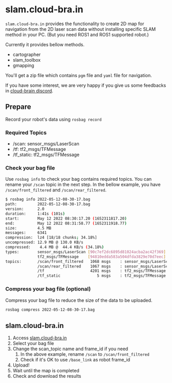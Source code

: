 # slam.cloud-bra.in

`slam.cloud-bra.in` provides the functionality to create 2D map for navigation from the 2D laser scan data without installing specific SLAM method in your PC. (But you need ROS1 and ROS1 supported robot.)

Currently it provides bellow methods.

* cartographer
* slam_toolbox
* gmapping

You'll get a zip file which contains `pgm` file and `yaml` file for navigation.

If you have some interest, we are very happy if you give us some feedbacks in [cloud-brain discord](https://discord.gg/rUTNbwqvnA).

## Prepare

Record your robot's data using `rosbag record`

### Required Topics

* /scan: sensor_msgs/LaserScan
* /tf: tf2_msgs/TFMessage
* /tf_static: tf2_msgs/TFMessage

### Check your bag file

Use `rosbag info` to check your bag contains required topics.
You can rename your `/scan` topic in the next step.
In the bellow example, you have `/scan/front_filtered` and `/scan/rear_filtered`.

```bash
$ rosbag info 2022-05-12-08-30-17.bag
path:         2022-05-12-08-30-17.bag
version:      2.0
duration:     1:41s (101s)
start:        May 12 2022 08:30:17.20 (1652311817.20)
end:          May 12 2022 08:31:58.77 (1652311918.77)
size:         4.5 MB
messages:     6341
compression:  lz4 [18/18 chunks; 34.18%]
uncompressed: 12.9 MB @ 130.0 KB/s
compressed:    4.4 MB @  44.4 KB/s (34.18%)
types:        sensor_msgs/LaserScan [90c7ef2dc6895d81024acba2ac42f369]
              tf2_msgs/TFMessage    [94810edda583a504dfda3829e70d7eec]
topics:       /scan/front_filtered   1068 msgs    : sensor_msgs/LaserScan
              /scan/rear_filtered    1067 msgs    : sensor_msgs/LaserScan
              /tf                    4201 msgs    : tf2_msgs/TFMessage
              /tf_static                5 msgs    : tf2_msgs/TFMessage
```

### Compress your bag file (optional)

Compress your bag file to reduce the size of the data to be uploaded.

```bash
rosbag compress 2022-05-12-08-30-17.bag
```

## slam.cloud-bra.in

1. Access [slam.cloud-bra.in](https://slam.cloud-bra.in)
1. Select your bag file
1. Change the scan_topic name and frame_id if you need
    1. In the above example, rename `/scan` to `/scan/front_filtered`
    1. Check if it's OK to use `/base_link` as robot frame_id
1. Upload!
1. Wait until the map is completed
1. Check and download the results
